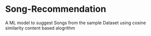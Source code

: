 # Song-Recommendation
A ML model to suggest Songs from the sample Dataset using cosine similarity content based alogrithm
